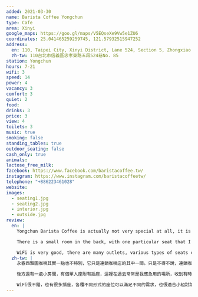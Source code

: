 ```yaml
---
added: 2021-03-30
name: Barista Coffee Yongchun
type: Cafe
area: Xinyi
google_maps: https://goo.gl/maps/V5EQseXe9Vw5e1ZU6
coordinates: 25.041465259259745, 121.57932515947252
address:
  en: 110, Taipei City, Xinyi District, Lane 524, Section 5, Zhongxiao East Road, No. 85
  zh-tw: 110台北市信義區忠孝東路五段524巷No. 85
station: Yongchun
hours: 7-21
wifi: 3
speed: 14
power: 4
vacancy: 3
comfort: 3
quiet: 2
food: 
drinks: 3
price: 3
view: 4
toilets: 3
music: true
smoking: false
standing_tables: true
outdoor_seating: false
cash_only: true
animals: 
lactose_free_milk: 
facebook: https://www.facebook.com/baristacoffee.tw/
instagram: https://www.instagram.com/baristacoffeetw/
telephone: "+886223461028"
website: 
images:
  - seating1.jpg
  - seating2.jpg
  - interior.jpg
  - outside.jpg
review:
  en: |
    Yongchun Barista Coffee is actually not very special at all, it is just a chain coffee shop. However, I just want to say that chain coffee shops sometimes guarantee a certain level of consistency, just like Starbucks that we all like. The Barista Coffee in Yongchun is located between Houshanpi and Yongchun Station. It mainly serves nearby companies and residents, with a diverse type of clientele throughout the day.

    There is a small room in the back, with one particular seat that I like, and has power. In the past when I had some urgent work, I would choose to retreat here the whole day because you can have a meal, and it’s easy to refill on caffeine. If it’s too stuffy, the bar seats outside by the windows might be a better option.

    WiFi is very good, there are many outlets, various types of seats can meet different needs, and it is also very suitable for group discussions.
  zh-tw: |
    永春西雅圖咖啡其實一點也不特別，它只是連鎖咖啡店的其中一間。只是不得不說，連鎖咖啡店有時候也直接保證了地點、菜單有一定水準，就像我們都喜歡的星巴克。永春這家西雅圖咖啡在後山埤和永春站中間，主要是服務附近公司和居民，從早到晚有著不太一樣的生態系。

    後方還有一處小房間，有個單人座附有插座，這裡在過去常常是我應急用的場所，收到有時間壓力的急案時，我會選擇到這裡閉關，因為有供餐，待上一整天也沒問題，補充咖啡因也很容易，如果有些悶，外頭靠窗的吧檯座位是很能紓壓的空間。

    WiFi很不錯，也有很多插座，各種不同形式的座位可以滿足不同的需求，也很適合小組討論。
---
```

